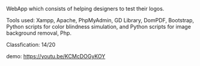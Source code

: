 WebApp which consists of helping designers to test their logos.

Tools used: Xampp, Apache, PhpMyAdmin, GD Library, DomPDF, Bootstrap, Python scripts for color blindness simulation, and Python scripts for image background removal, Php.

Classfication: 14/20

demo:
https://youtu.be/KCMcDOGyKOY
